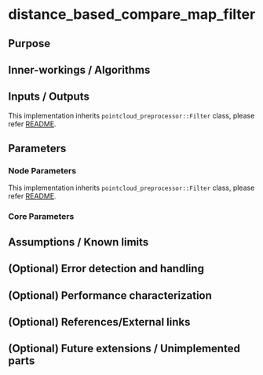 # distance_based_compare_map_filter

## Purpose

## Inner-workings / Algorithms


## Inputs / Outputs

This implementation inherits `pointcloud_preprocessor::Filter` class, please refer [README](../README.md).

## Parameters

### Node Parameters

This implementation inherits `pointcloud_preprocessor::Filter` class, please refer [README](../README.md).

### Core Parameters


## Assumptions / Known limits

## (Optional) Error detection and handling

## (Optional) Performance characterization

## (Optional) References/External links

## (Optional) Future extensions / Unimplemented parts
